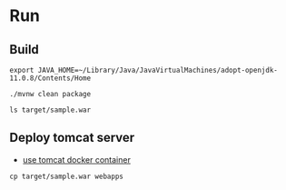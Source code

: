 # Run

## Build

```shell
export JAVA_HOME=~/Library/Java/JavaVirtualMachines/adopt-openjdk-11.0.8/Contents/Home

./mvnw clean package

ls target/sample.war
```

## Deploy tomcat server

- [use tomcat docker container](https://github.com/kiyotakeshi/tomcat-java)

```shell
cp target/sample.war webapps
```
